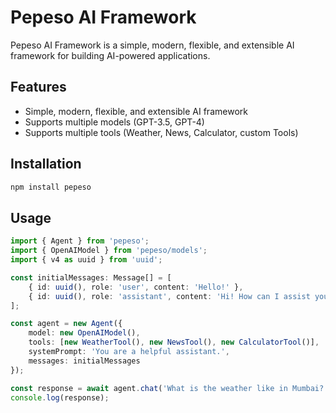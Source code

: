 # Pepeso AI Framework

Pepeso AI Framework is a simple, modern, flexible, and extensible AI framework for building AI-powered applications.

## Features

- Simple, modern, flexible, and extensible AI framework
- Supports multiple models (GPT-3.5, GPT-4)
- Supports multiple tools (Weather, News, Calculator, custom Tools)

## Installation

```bash
npm install pepeso
```

## Usage

```typescript
import { Agent } from 'pepeso';
import { OpenAIModel } from 'pepeso/models';
import { v4 as uuid } from 'uuid';

const initialMessages: Message[] = [
    { id: uuid(), role: 'user', content: 'Hello!' },
    { id: uuid(), role: 'assistant', content: 'Hi! How can I assist you?' },
];

const agent = new Agent({ 
    model: new OpenAIModel(), 
    tools: [new WeatherTool(), new NewsTool(), new CalculatorTool()], 
    systemPrompt: 'You are a helpful assistant.', 
    messages: initialMessages 
});

const response = await agent.chat('What is the weather like in Mumbai?');
console.log(response);
```
